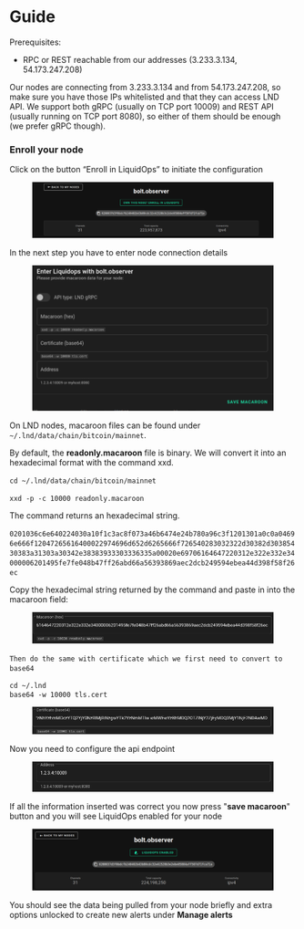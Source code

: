 # Guide

Prerequisites:

* RPC or REST reachable from our addresses (3.233.3.134, 54.173.247.208)

Our nodes are connecting from 3.233.3.134 and from 54.173.247.208, so make sure you have those IPs whitelisted and that they can access LND API. We support both gRPC (usually on TCP port 10009) and REST API (usually running on TCP port 8080), so either of them should be enough (we prefer gRPC though).



### Enroll your node

Click on the button “Enroll in LiquidOps” to initiate the configuration

<figure><img src="../../.gitbook/assets/node-view.png" alt=""><figcaption></figcaption></figure>

In the next step you have to enter node connection details&#x20;

<figure><img src="../../.gitbook/assets/macaroon-config.png" alt=""><figcaption></figcaption></figure>

On LND nodes, macaroon files can be found under `~/.lnd/data/chain/bitcoin/mainnet`.&#x20;

By default, the **readonly.macaroon** file is binary. We will convert it into an hexadecimal format with the command xxd.

`cd ~/.lnd/data/chain/bitcoin/mainnet`

`xxd -p -c 10000 readonly.macaroon`

The command returns an hexadecimal string.

`0201036c6e640224030a10f1c3ac8f073a46b6474e24b780a96c3f1201301a0c0a04696e666f12047265616400022974696d652d6265666f726540283032322d30382d30385430383a31303a30342e38383933303336335a00020e69706164647220312e322e332e34000006201495fe7fe048b47ff26abd66a56393869aec2dcb249594ebea44d398f58f26ec`

Copy the hexadecimal string returned by the command and paste in into the macaroon field:

<figure><img src="../../.gitbook/assets/macaroon.png" alt=""><figcaption></figcaption></figure>

`Then do the same with certificate which we first need to convert to base64`

```
cd ~/.lnd
base64 -w 10000 tls.cert
```

<figure><img src="../../.gitbook/assets/certificate.png" alt=""><figcaption></figcaption></figure>

Now you need to configure  the api endpoint

<figure><img src="../../.gitbook/assets/address.png" alt=""><figcaption></figcaption></figure>

If all the information inserted was correct you now press "**save macaroon**" button and you will see LiquidOps enabled for your node

<figure><img src="../../.gitbook/assets/node-enabled.png" alt=""><figcaption></figcaption></figure>

You should see the data being pulled from your node briefly and extra options unlocked to create new alerts under **Manage alerts**
